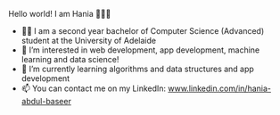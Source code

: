 Hello world! I am Hania 🙋‍♀✨

- 👩‍💻 I am a second year bachelor of Computer Science (Advanced) student at the University of Adelaide 
- 👀 I’m interested in web development, app development, machine learning and data science!
- 🐣 I’m currently learning algorithms and data structures and app development
- 📫 You can contact me on my LinkedIn: www.linkedin.com/in/hania-abdul-baseer

<!---
Hania-Abdul-Baseer/Hania-Abdul-Baseer is a ✨ special ✨ repository because its `README.md` (this file) appears on your GitHub profile.
You can click the Preview link to take a look at your changes.
--->
